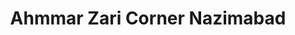 ---
title: "Ahmmar Zari Corner Nazimabad"
url: /karachi/ahmmar-zari-corner-nazimabad/
shop: Allgemein
---